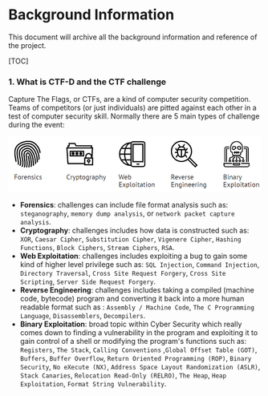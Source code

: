 # Background Information 

This document will archive all the background information and reference of the project.

[TOC]

### 1. What is CTF-D and the CTF challenge 

Capture The Flags, or CTFs, are a kind of computer security competition. Teams of competitors (or just individuals) are pitted against each other in a test of computer security skill. Normally there are 5 main types of challenge during the event: 

![](img/bg/introduction.png)

- **Forensics**: challenges can include file format analysis such as: `steganography`, `memory dump analysis`, or `network packet capture analysis`.
- **Cryptography**: challenges includes how data is constructed such as: `XOR`, `Caesar Cipher`, `Substitution Cipher`, `Vigenere Cipher`, `Hashing Functions`, `Block Ciphers`, `Stream Ciphers`, `RSA`. 
- **Web Exploitation**: challenges  includes exploiting a bug to gain some kind of higher level privilege such as:  `SQL Injection`, `Command Injection`, `Directory Traversal`, `Cross Site Request Forgery`, `Cross Site Scripting`, `Server Side Request Forgery`. 
- **Reverse Engineering**: challenges includes  taking a compiled (machine code, bytecode) program and converting it back into a more human readable format such as : `Assembly / Machine Code`, `The C Programming Language`, `Disassemblers`, `Decompilers`. 
- **Binary Exploitation**:  broad topic within Cyber Security which really comes down to finding a vulnerability in the program and exploiting it to gain control of a shell or modifying the program's functions such as: `Registers`, `The Stack`, `Calling Conventions` ,`Global Offset Table (GOT)`, `Buffers`, `Buffer Overflow`, `Return Oriented Programming (ROP)`, `Binary Security`,  `No eXecute (NX)`, `Address Space Layout Randomization (ASLR)`, `Stack Canaries`, `Relocation Read-Only (RELRO)`, `The Heap`, `Heap Exploitation`, `Format String Vulnerability`. 